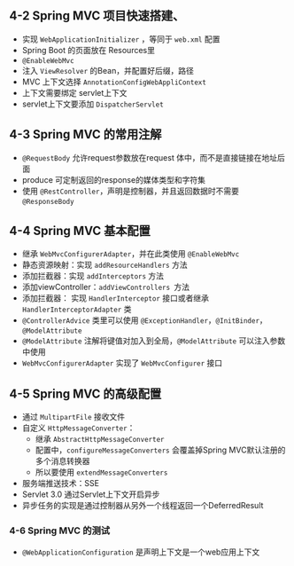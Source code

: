 ## 4-2 Spring MVC 项目快速搭建、

- 实现 `WebApplicationInitializer` ，等同于 `web.xml` 配置
- Spring Boot 的页面放在 Resources里
- `@EnableWebMvc`
- 注入 `ViewResolver` 的Bean，并配置好后缀，路径
- MVC 上下文选择 `AnnotationConfigWebAppliContext`
- 上下文需要绑定 servlet上下文
- servlet上下文要添加 `DispatcherServlet`

## 4-3 Spring MVC 的常用注解

- `@RequestBody` 允许request参数放在request 体中，而不是直接链接在地址后面
- produce 可定制返回的response的媒体类型和字符集
- 使用 `@RestController`，声明是控制器，并且返回数据时不需要 `@ResponseBody`

## 4-4 Spring MVC 基本配置

- 继承 `WebMvcConfigurerAdapter`，并在此类使用 `@EnableWebMvc`
- 静态资源映射：实现 `addResourceHandlers` 方法
- 添加拦截器：实现 `addInterceptors` 方法
- 添加viewController：`addViewControllers `方法
- 添加拦截器： 实现 `HandlerInterceptor` 接口或者继承 `HandlerInterceptorAdapter` 类
- `@ControllerAdvice` 类里可以使用 `@ExceptionHandler`，`@InitBinder`，`@ModelAttribute`
- `@ModelAttribute` 注解将键值对加入到全局，`@ModelAttribute` 可以注入参数中使用
- `WebMvcConfigurerAdapter` 实现了 `WebMvcConfigurer` 接口

## 4-5 Spring MVC 的高级配置

- 通过 `MultipartFile` 接收文件
- 自定义 `HttpMessageConverter`：
  - 继承 `AbstractHttpMessageConverter`
  - 配置中，`configureMessageConverters` 会覆盖掉Spring MVC默认注册的多个消息转换器
  - 所以要使用 `extendMessageConverters`
- 服务端推送技术：SSE
- Servlet 3.0 通过Servlet上下文开启异步
- 异步任务的实现是通过控制器从另外一个线程返回一个DeferredResult

### 4-6 Spring MVC 的测试

- `@WebApplicationConfiguration` 是声明上下文是一个web应用上下文

